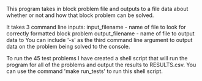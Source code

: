 This program takes in block problem file and outputs to a file data about whether or not and how that block problem can be solved.

It takes 3 command line inputs:
input_filename - name of file to look for correctly formatted block problem
output_filename - name of file to output data to
You can include '-s' as the third command line argument to output data on the problem being solved to the console.

To run the 45 test problems I have created a shell script that will run the program for all of the problems and output the results to RESULTS.csv. You can use the command 'make run_tests' to run this shell script.
